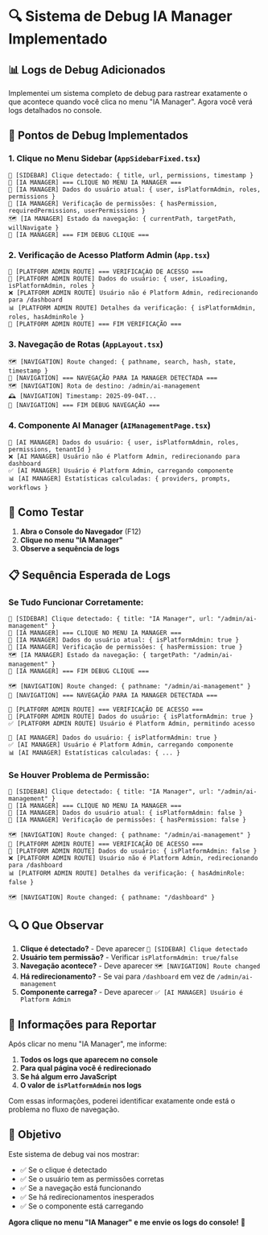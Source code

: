 # 🔍 Sistema de Debug IA Manager Implementado

## 📊 Logs de Debug Adicionados

Implementei um sistema completo de debug para rastrear exatamente o que acontece quando você clica no menu "IA Manager". Agora você verá logs detalhados no console.

## 🎯 Pontos de Debug Implementados

### 1. **Clique no Menu Sidebar** (`AppSidebarFixed.tsx`)
```
🔗 [SIDEBAR] Clique detectado: { title, url, permissions, timestamp }
🤖 [IA MANAGER] === CLIQUE NO MENU IA MANAGER ===
👤 [IA MANAGER] Dados do usuário atual: { user, isPlatformAdmin, roles, permissions }
🔐 [IA MANAGER] Verificação de permissões: { hasPermission, requiredPermissions, userPermissions }
🗺️ [IA MANAGER] Estado da navegação: { currentPath, targetPath, willNavigate }
🤖 [IA MANAGER] === FIM DEBUG CLIQUE ===
```

### 2. **Verificação de Acesso Platform Admin** (`App.tsx`)
```
🔐 [PLATFORM ADMIN ROUTE] === VERIFICAÇÃO DE ACESSO ===
👤 [PLATFORM ADMIN ROUTE] Dados do usuário: { user, isLoading, isPlatformAdmin, roles }
❌ [PLATFORM ADMIN ROUTE] Usuário não é Platform Admin, redirecionando para /dashboard
📊 [PLATFORM ADMIN ROUTE] Detalhes da verificação: { isPlatformAdmin, roles, hasAdminRole }
🔐 [PLATFORM ADMIN ROUTE] === FIM VERIFICAÇÃO ===
```

### 3. **Navegação de Rotas** (`AppLayout.tsx`)
```
🗺️ [NAVIGATION] Route changed: { pathname, search, hash, state, timestamp }
🤖 [NAVIGATION] === NAVEGAÇÃO PARA IA MANAGER DETECTADA ===
🗺️ [NAVIGATION] Rota de destino: /admin/ai-management
🕰️ [NAVIGATION] Timestamp: 2025-09-04T...
🤖 [NAVIGATION] === FIM DEBUG NAVEGAÇÃO ===
```

### 4. **Componente AI Manager** (`AIManagementPage.tsx`)
```
🤖 [AI MANAGER] Dados do usuário: { user, isPlatformAdmin, roles, permissions, tenantId }
❌ [AI MANAGER] Usuário não é Platform Admin, redirecionando para dashboard
✅ [AI MANAGER] Usuário é Platform Admin, carregando componente
📊 [AI MANAGER] Estatísticas calculadas: { providers, prompts, workflows }
```

## 🧪 Como Testar

1. **Abra o Console do Navegador** (F12)
2. **Clique no menu "IA Manager"**
3. **Observe a sequência de logs**

## 📋 Sequência Esperada de Logs

### Se Tudo Funcionar Corretamente:
```
🔗 [SIDEBAR] Clique detectado: { title: "IA Manager", url: "/admin/ai-management" }
🤖 [IA MANAGER] === CLIQUE NO MENU IA MANAGER ===
👤 [IA MANAGER] Dados do usuário atual: { isPlatformAdmin: true }
🔐 [IA MANAGER] Verificação de permissões: { hasPermission: true }
🗺️ [IA MANAGER] Estado da navegação: { targetPath: "/admin/ai-management" }
🤖 [IA MANAGER] === FIM DEBUG CLIQUE ===

🗺️ [NAVIGATION] Route changed: { pathname: "/admin/ai-management" }
🤖 [NAVIGATION] === NAVEGAÇÃO PARA IA MANAGER DETECTADA ===

🔐 [PLATFORM ADMIN ROUTE] === VERIFICAÇÃO DE ACESSO ===
👤 [PLATFORM ADMIN ROUTE] Dados do usuário: { isPlatformAdmin: true }
✅ [PLATFORM ADMIN ROUTE] Usuário é Platform Admin, permitindo acesso

🤖 [AI MANAGER] Dados do usuário: { isPlatformAdmin: true }
✅ [AI MANAGER] Usuário é Platform Admin, carregando componente
📊 [AI MANAGER] Estatísticas calculadas: { ... }
```

### Se Houver Problema de Permissão:
```
🔗 [SIDEBAR] Clique detectado: { title: "IA Manager", url: "/admin/ai-management" }
🤖 [IA MANAGER] === CLIQUE NO MENU IA MANAGER ===
👤 [IA MANAGER] Dados do usuário atual: { isPlatformAdmin: false }
🔐 [IA MANAGER] Verificação de permissões: { hasPermission: false }

🗺️ [NAVIGATION] Route changed: { pathname: "/admin/ai-management" }
🔐 [PLATFORM ADMIN ROUTE] === VERIFICAÇÃO DE ACESSO ===
👤 [PLATFORM ADMIN ROUTE] Dados do usuário: { isPlatformAdmin: false }
❌ [PLATFORM ADMIN ROUTE] Usuário não é Platform Admin, redirecionando para /dashboard
📊 [PLATFORM ADMIN ROUTE] Detalhes da verificação: { hasAdminRole: false }

🗺️ [NAVIGATION] Route changed: { pathname: "/dashboard" }
```

## 🔍 O Que Observar

1. **Clique é detectado?** - Deve aparecer `🔗 [SIDEBAR] Clique detectado`
2. **Usuário tem permissão?** - Verificar `isPlatformAdmin: true/false`
3. **Navegação acontece?** - Deve aparecer `🗺️ [NAVIGATION] Route changed`
4. **Há redirecionamento?** - Se vai para `/dashboard` em vez de `/admin/ai-management`
5. **Componente carrega?** - Deve aparecer `✅ [AI MANAGER] Usuário é Platform Admin`

## 📝 Informações para Reportar

Após clicar no menu "IA Manager", me informe:

1. **Todos os logs que aparecem no console**
2. **Para qual página você é redirecionado**
3. **Se há algum erro JavaScript**
4. **O valor de `isPlatformAdmin` nos logs**

Com essas informações, poderei identificar exatamente onde está o problema no fluxo de navegação.

## 🎯 Objetivo

Este sistema de debug vai nos mostrar:
- ✅ Se o clique é detectado
- ✅ Se o usuário tem as permissões corretas
- ✅ Se a navegação está funcionando
- ✅ Se há redirecionamentos inesperados
- ✅ Se o componente está carregando

**Agora clique no menu "IA Manager" e me envie os logs do console!** 🚀